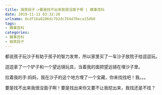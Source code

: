 ```yaml
---
title: 搞笑段子->要是找不出来我很没面子啊 | 糗事百科
date: 2019-11-11 03:32:20
urlname: 0cdf16a8206dc7b2dc764d70eca15db0
tags: 
- 糗事百科
categories:
- 糗事百科
- 搞笑段子
---
```

都说孩子玩沙子有助于孩子的智力发育，所以家里买了一车沙子放院子给逗逗玩。

逗逗拿了一个铲子和一个望远镜玩具，当着我的面把望远镜在埋沙子里。

拉着我的手:妈妈，我在沙子的这个地方埋了一个宝藏，你来找找吧！我。。。

要是找不出来我很没面子啊！要是找出来你又要不让我挖出来，我找还是不找？


